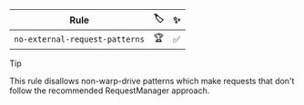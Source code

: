 | Rule | 🏷️ | ✨ |
| ---- | -- | -- |
| `no-external-request-patterns` | 🏆 | ✅ |

> [!TIP]
> This rule disallows non-warp-drive patterns which make requests that don't
> follow the recommended RequestManager approach.


